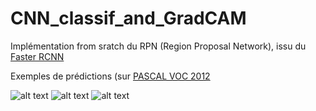 # CNN_classif_and_GradCAM

Implémentation from sratch du RPN (Region Proposal Network), issu du [Faster RCNN](https://arxiv.org/abs/1506.01497)

Exemples de prédictions (sur [PASCAL VOC 2012](http://host.robots.ox.ac.uk/pascal/VOC/voc2012)

![alt text](https://github.com/lulud41/fasterRCNN-RPN-implementation/blob/master/pred1.PNG?raw=true)
![alt text](https://github.com/lulud41/fasterRCNN-RPN-implementation/blob/master/pred2.PNG?raw=true)
![alt text](https://github.com/lulud41/fasterRCNN-RPN-implementation/blob/master/pred3.PNG?raw=true)
